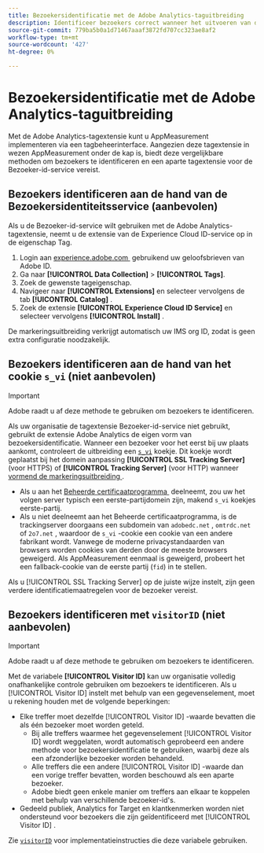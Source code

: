 ```yaml
---
title: Bezoekersidentificatie met de Adobe Analytics-taguitbreiding
description: Identificeer bezoekers correct wanneer het uitvoeren van de de markeringsuitbreiding van Adobe Analytics.
source-git-commit: 779ba5b0a1d71467aaaf3872fd707cc323ae8af2
workflow-type: tm+mt
source-wordcount: '427'
ht-degree: 0%

---
```


# Bezoekersidentificatie met de Adobe Analytics-taguitbreiding

Met de Adobe Analytics-tagextensie kunt u AppMeasurement implementeren via een tagbeheerinterface. Aangezien deze tagextensie in wezen AppMeasurement onder de kap is, biedt deze vergelijkbare methoden om bezoekers te identificeren en een aparte tagextensie voor de Bezoeker-id-service vereist.

## Bezoekers identificeren aan de hand van de Bezoekersidentiteitsservice (aanbevolen)

Als u de Bezoeker-id-service wilt gebruiken met de Adobe Analytics-tagextensie, neemt u de extensie van de Experience Cloud ID-service op in de eigenschap Tag.

1. Login aan [&#x200B; experience.adobe.com &#x200B;](https://experience.adobe.com) gebruikend uw geloofsbrieven van Adobe ID.
1. Ga naar **[!UICONTROL Data Collection]** > **[!UICONTROL Tags]**.
1. Zoek de gewenste tageigenschap.
1. Navigeer naar **[!UICONTROL Extensions]** en selecteer vervolgens de tab **[!UICONTROL Catalog]** .
1. Zoek de extensie **[!UICONTROL Experience Cloud ID Service]** en selecteer vervolgens **[!UICONTROL Install]** .

De markeringsuitbreiding verkrijgt automatisch uw IMS org ID, zodat is geen extra configuratie noodzakelijk.

## Bezoekers identificeren aan de hand van het cookie `s_vi` (niet aanbevolen)

>[!IMPORTANT]
>
>Adobe raadt u af deze methode te gebruiken om bezoekers te identificeren.

Als uw organisatie de tagextensie Bezoeker-id-service niet gebruikt, gebruikt de extensie Adobe Analytics de eigen vorm van bezoekersidentificatie. Wanneer een bezoeker voor het eerst bij uw plaats aankomt, controleert de uitbreiding een [`s_vi` &#x200B;](https://experienceleague.adobe.com/en/docs/core-services/interface/data-collection/cookies/analytics) koekje. Dit koekje wordt geplaatst bij het domein aanpassing **[!UICONTROL SSL Tracking Server]** (voor HTTPS) of **[!UICONTROL Tracking Server]** (voor HTTP) wanneer [&#x200B; vormend de markeringsuitbreiding &#x200B;](https://experienceleague.adobe.com/en/docs/experience-platform/tags/extensions/client/analytics/overview).

* Als u aan het [&#x200B; Beheerde certificaatprogramma &#x200B;](https://experienceleague.adobe.com/en/docs/core-services/interface/data-collection/adobe-managed-cert) deelneemt, zou uw het volgen server typisch een eerste-partijdomein zijn, makend `s_vi` koekjes eerste-partij.
* Als u niet deelneemt aan het Beheerde certificaatprogramma, is de trackingserver doorgaans een subdomein van `adobedc.net` , `omtrdc.net` of `2o7.net` , waardoor de `s_vi` -cookie een cookie van een andere fabrikant wordt. Vanwege de moderne privacystandaarden van browsers worden cookies van derden door de meeste browsers geweigerd. Als AppMeasurement eenmaal is geweigerd, probeert het een fallback-cookie van de eerste partij (`fid`) in te stellen.

Als u [!UICONTROL SSL Tracking Server] op de juiste wijze instelt, zijn geen verdere identificatiemaatregelen voor de bezoeker vereist.

## Bezoekers identificeren met `visitorID` (niet aanbevolen)

>[!IMPORTANT]
>
>Adobe raadt u af deze methode te gebruiken om bezoekers te identificeren.

Met de variabele **[!UICONTROL Visitor ID]** kan uw organisatie volledig onafhankelijke controle gebruiken om bezoekers te identificeren. Als u [!UICONTROL Visitor ID] instelt met behulp van een gegevenselement, moet u rekening houden met de volgende beperkingen:

* Elke treffer moet dezelfde [!UICONTROL Visitor ID] -waarde bevatten die als één bezoeker moet worden geteld.
   * Bij alle treffers waarmee het gegevenselement [!UICONTROL Visitor ID] wordt weggelaten, wordt automatisch geprobeerd een andere methode voor bezoekersidentificatie te gebruiken, waarbij deze als een afzonderlijke bezoeker worden behandeld.
   * Alle treffers die een andere [!UICONTROL Visitor ID] -waarde dan een vorige treffer bevatten, worden beschouwd als een aparte bezoeker.
   * Adobe biedt geen enkele manier om treffers aan elkaar te koppelen met behulp van verschillende bezoeker-id&#39;s.
* Gedeeld publiek, Analytics for Target en klantkenmerken worden niet ondersteund voor bezoekers die zijn geïdentificeerd met [!UICONTROL Visitor ID] .

Zie [`visitorID`](/help/implement/vars/config-vars/visitorid.md) voor implementatieinstructies die deze variabele gebruiken.
